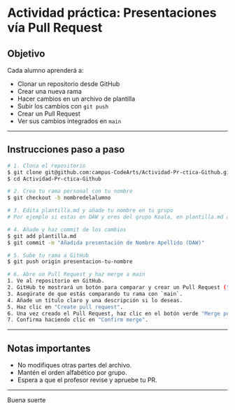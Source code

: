 # Actividad práctica: Presentaciones vía Pull Request

## Objetivo
Cada alumno aprenderá a:
- Clonar un repositorio desde GitHub
- Crear una nueva rama
- Hacer cambios en un archivo de plantilla
- Subir los cambios con `git push`
- Crear un Pull Request
- Ver sus cambios integrados en `main`

---

## Instrucciones paso a paso

```bash
# 1. Clona el repositorio
$ git clone git@github.com:campus-CodeArts/Actividad-Pr-ctica-Github.git
$ cd Actividad-Pr-ctica-Github

# 2. Crea tu rama personal con tu nombre
$ git checkout -b nombredelalumno

# 3. Edita plantilla.md y añade tu nombre en tu grupo
# Por ejemplo si estas en DAW y eres del grupo Koala, en plantilla.md añade tu nombre y grupo (Koala) en el apartado de DAW

# 4. Añade y haz commit de los cambios
$ git add plantilla.md
$ git commit -m "Añadida presentación de Nombre Apellido (DAW)"

# 5. Sube tu rama a GitHub
$ git push origin presentacion-tu-nombre

# 6. Abre un Pull Request y haz merge a main
1. Ve al repositorio en GitHub.
2. GitHub te mostrará un botón para comparar y crear un Pull Request ("Compare & pull request"). Haz clic ahí.
3. Asegúrate de que estás comparando tu rama con `main`.
4. Añade un título claro y una descripción si lo deseas.
5. Haz clic en "Create pull request".
6. Una vez creado el Pull Request, haz clic en el botón verde "Merge pull request".
7. Confirma haciendo clic en "Confirm merge".
```

---

## Notas importantes

- No modifiques otras partes del archivo.
- Mantén el orden alfabético por grupo.
- Espera a que el profesor revise y apruebe tu PR.

---

Buena suerte
